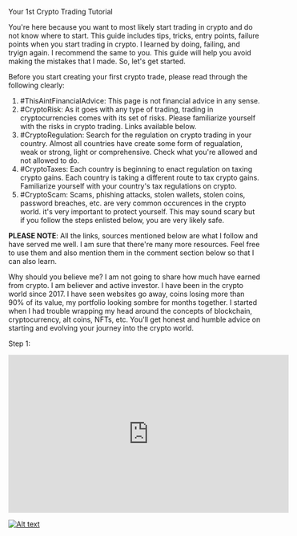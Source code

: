 Your 1st Crypto Trading Tutorial

You're here because you want to most likely start trading in crypto and do not know where to start. This guide includes tips, tricks, entry points, failure points when you start trading in crypto. I learned by doing, failing, and tryign again. I recommend the same to you. This guide will help you avoid making the mistakes that I made. So, let's get started.

Before you start creating your first crypto trade, please read through the following clearly:
1. #ThisAintFinancialAdvice: This page is not financial advice in any sense. 
2. #CryptoRisk: As it goes with any type of trading, trading in cryptocurrencies comes with its set of risks. Please familiarize yourself with the risks in crypto trading. Links available below.
3. #CryptoRegulation: Search for the regulation on crypto trading in your country. Almost all countries have create some form of regualation, weak or strong, light or comprehensive. Check what you're allowed and not allowed to do.
4. #CryptoTaxes: Each country is beginning to enact regulation on taxing crypto gains. Each country is taking a different route to tax crypto gains. Familiarize yourself with your country's tax regulations on crypto.
5. #CryptoScam: Scams, phishing attacks, stolen wallets, stolen coins, password breaches, etc. are very common occurences in the crypto world. it's very important to protect yourself. This may sound scary but if you follow the steps enlisted below, you are very likely safe.

**PLEASE NOTE**: All the links, sources mentioned below are what I follow and have served me well. I am sure that there're many more resources. Feel free to use them and also mention them in the comment section below so that I can also learn.

Why should you believe me? I am not going to share how much have earned from crypto. I am believer and active investor. I have been in the crypto world since 2017. I have seen websites go away, coins losing more than 90% of its value, my portfolio looking sombre for months together. I started when I had trouble wrapping my head around the concepts of blockchain, cryptocurrency, alt coins, NFTs, etc. You'll get honest and humble advice on starting and evolving your journey into the crypto world.

Step 1: 
<iframe width="560" height="315" src="https://www.youtube.com/embed/z2ZTfOVBN_E" title="YouTube video player" frameborder="0" allow="accelerometer; autoplay; clipboard-write; encrypted-media; gyroscope; picture-in-picture" allowfullscreen></iframe>

[![Alt text](https://img.youtube.com/vi/z2ZTfOVBN_E/0.jpg)](https://youtu.be/z2ZTfOVBN_E)
